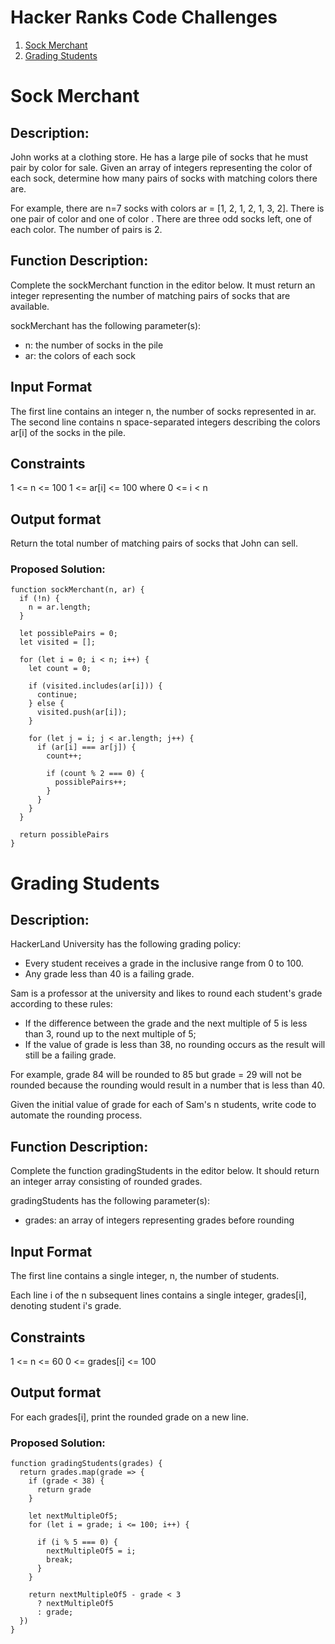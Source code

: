 # Hacker Ranks Code Challenges

1. [Sock Merchant](#sock-merchant)
1. [Grading Students](#grading-students)


# Sock Merchant

## Description:
John works at a clothing store. He has a large pile of socks that he must pair by color for sale. Given an array of integers representing the color of each sock, determine how many pairs of socks with matching colors there are.

For example, there are n=7 socks with colors ar = [1, 2, 1, 2, 1, 3, 2]. There is one pair of color  and one of color . There are three odd socks left, one of each color. The number of pairs is 2.

## Function Description:

Complete the sockMerchant function in the editor below. It must return an integer representing the number of matching pairs of socks that are available.

sockMerchant has the following parameter(s):

- n: the number of socks in the pile
- ar: the colors of each sock

## Input Format

The first line contains an integer n, the number of socks represented in ar.
The second line contains n space-separated integers describing the colors ar[i] of the socks in the pile.

## Constraints

1 <= n <= 100
1 <= ar[i] <= 100 where 0 <= i < n

## Output format

Return the total number of matching pairs of socks that John can sell.


### Proposed Solution:
```
function sockMerchant(n, ar) {
  if (!n) {
    n = ar.length;
  }

  let possiblePairs = 0;
  let visited = [];

  for (let i = 0; i < n; i++) {
    let count = 0;

    if (visited.includes(ar[i])) {
      continue;
    } else {
      visited.push(ar[i]);
    }

    for (let j = i; j < ar.length; j++) {
      if (ar[i] === ar[j]) {
        count++;

        if (count % 2 === 0) {
          possiblePairs++;
        }
      }
    }
  }

  return possiblePairs
}
```

# Grading Students

## Description:
HackerLand University has the following grading policy:

- Every student receives a grade in the inclusive range from 0 to 100.
- Any grade less than 40 is a failing grade.

Sam is a professor at the university and likes to round each student's grade according to these rules:

- If the difference between the grade and the next multiple of 5 is less than 3, round  up to the next multiple of 5;
- If the value of grade is less than 38, no rounding occurs as the result will still be a failing grade.

For example, grade 84  will be rounded to 85 but grade = 29 will not be rounded because the rounding would result in a
number that is less than 40.

Given the initial value of grade for each of Sam's n students, write code to automate the rounding process.

## Function Description:

Complete the function gradingStudents in the editor below. It should return an integer array consisting of rounded grades.

gradingStudents has the following parameter(s):

- grades: an array of integers representing grades before rounding

## Input Format

The first line contains a single integer, n, the number of students.

Each line i of the n subsequent lines contains a single integer, grades[i], denoting student i's grade.

## Constraints

1 <= n <= 60
0 <= grades[i] <= 100

## Output format

For each grades[i], print the rounded grade on a new line.

### Proposed Solution:
```
function gradingStudents(grades) {
  return grades.map(grade => {
    if (grade < 38) {
      return grade
    }

    let nextMultipleOf5;
    for (let i = grade; i <= 100; i++) {

      if (i % 5 === 0) {
        nextMultipleOf5 = i;
        break;
      }
    }

    return nextMultipleOf5 - grade < 3
      ? nextMultipleOf5
      : grade;
  })
}
```

